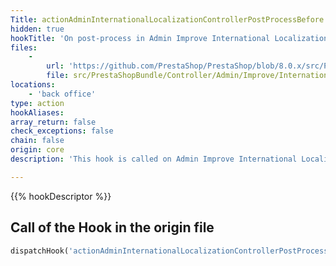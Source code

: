 ```yaml
---
Title: actionAdminInternationalLocalizationControllerPostProcessBefore
hidden: true
hookTitle: 'On post-process in Admin Improve International Localization Controller'
files:
    -
        url: 'https://github.com/PrestaShop/PrestaShop/blob/8.0.x/src/PrestaShopBundle/Controller/Admin/Improve/International/LocalizationController.php'
        file: src/PrestaShopBundle/Controller/Admin/Improve/International/LocalizationController.php
locations:
    - 'back office'
type: action
hookAliases: 
array_return: false
check_exceptions: false
chain: false
origin: core
description: 'This hook is called on Admin Improve International Localization post-process before processing any form'

---
```


{{% hookDescriptor %}}

## Call of the Hook in the origin file

```php
dispatchHook('actionAdminInternationalLocalizationControllerPostProcessBefore', ['controller' => $this])
```
